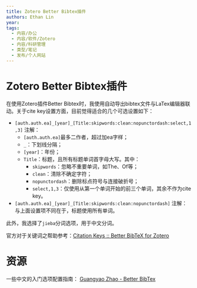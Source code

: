 ```yaml
---
title: Zotero Better Bibtex插件
authors: Ethan Lin
year:
tags:
  - 内容/办公 
  - 内容/软件/Zotero 
  - 内容/科研管理 
  - 类型/笔记 
  - 发布/个人网站 
---
```



# Zotero Better Bibtex插件






在使用Zotero插件Better Bibtex时，我使用自动导出bibtex文件与LaTex编辑器联动。关于cite key设置方面，目前觉得适合的几个可选设置如下：
- `[auth.auth.ea]_[year]_[Title:skipwords:clean:nopunctordash:select,1,3]`
	注解：
	- `[auth.auth.ea]`最多二作者，超过加ea字样；
	- `_`：下划线分隔；
	- `[year]`：年份；
	- `Title`：标题，且所有标题单词首字母大写。其中：
		- `skipwords`：忽略不重要单词，如The、Of等；
		- `clean`：清除不确定字符；
		- `nopunctordash`：删除标点符号与连接破折号；
		- `select,1,3`：仅使用从第一个单词开始的前三个单词，其余不作为cite key。
- `[auth.auth.ea]_[year]_[Title:skipwords:clean:nopunctordash]`
	注解：与上面设置项不同在于，标题使用所有单词。

此外，我选择了`jieba`分词选项，用于中文分词。

官方对于关键词之帮助参考：[Citation Keys :: Better BibTeX for Zotero](https://retorque.re/zotero-better-bibtex/citing/)


# 资源

一些中文的入门选项配置指南：
[Guangyao Zhao - Better BibTex](https://guangyaozhao.netlify.app/posts/setting/better%20bibtex)